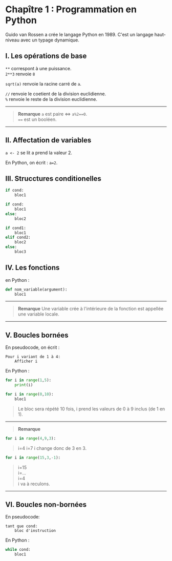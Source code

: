 # Chapître 1 : Programmation en Python

Guido van Rossen a crée le langage Python en 1989. C'est un langage haut-niveau avec un typage dynamique.

## I. Les opérations de base

`**` correspont à une puissance.  
`2**3` renvoie `8`

`sqrt(a)` renvoie la racine carré de `a`.  

`//` renvoie le coetient de la division euclidienne.  
`%` renvoie le reste de la division euclidienne.
___
>**Remarque**
`a` est paire <=> `a%2==0`.  
`==` est un booléen.
___

## II. Affectation de variables

`a <- 2` se lit a prend la valeur 2.  

En Python, on écrit : `a=2`.

## III. Strucctures conditionelles

```python
if cond:
    bloc1
```

```python
if cond:
    bloc1
else:
    bloc2
```

```python
if cond1:
    bloc1
elif cond2:
    bloc2
else:
    bloc3
```

## IV. Les fonctions

en Python :

```python
def nom_variable(argument):
    bloc1
```

___
>**Remarque**
Une variable crée à l'intérieure de la fonction est appellée une variable locale.
___

## V. Boucles bornées

En pseudocode, on écrit :

```pseudocode
Pour i variant de 1 à 4:
    Afficher i
```

En Python :

```python
for i in range(1,5):
    print(i)
```

```python
for i in range(0,10):
    bloc1
```

>Le bloc sera répété 10 fois, i prend les valeurs de 0 à 9 inclus (de 1 en 1).
___
>**Remarque**

```python
for i in range(4,9,3):
```

>i=4
i=7
i change donc de 3 en 3.

```python
for i in range(15,3,-1):
```

>i=15  
i=...  
i=4  
i va à reculons.
___

## VI. Boucles non-bornées

En pseudocode:

```pseudocode
tant que cond:
    bloc d'instruction
```

En Python :

```python
while cond:
    bloc1
```
